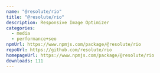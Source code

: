 ```yaml
---
name: "@resolute/rio"
title: "@resolute/rio"
description: Responsive Image Optimizer
categories:
  - media
  - performance+seo
npmUrl: https://www.npmjs.com/package/@resolute/rio
repoUrl: https://github.com/resolute/rio
homepageUrl: https://www.npmjs.com/package/@resolute/rio
downloads: 111
---
```

